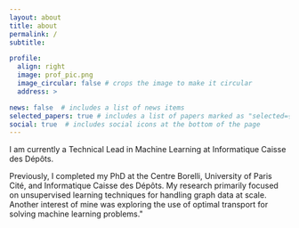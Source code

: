 ```yaml
---
layout: about
title: about
permalink: /
subtitle:

profile:
  align: right
  image: prof_pic.png
  image_circular: false # crops the image to make it circular
  address: >

news: false  # includes a list of news items
selected_papers: true # includes a list of papers marked as "selected={true}"
social: true  # includes social icons at the bottom of the page
---
```

I am currently a Technical Lead in Machine Learning at Informatique Caisse des Dépôts.

Previously, I completed my PhD at the Centre Borelli, University of Paris Cité, and Informatique Caisse des Dépôts. My research primarily focused on unsupervised learning techniques for handling graph data at scale. Another interest of mine was exploring the use of optimal transport for solving machine learning problems."
